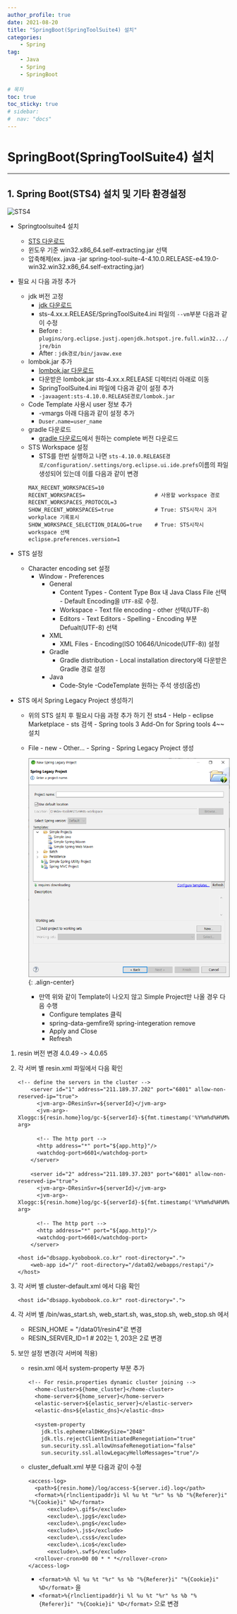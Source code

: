 ```yaml
---
author_profile: true
date: 2021-08-20
title: "SpringBoot(SpringToolSuite4) 설치"
categories: 
    - Spring
tag: 
    - Java
    - Spring
    - SpringBoot

# 목차
toc: true  
toc_sticky: true 
# sidebar:
#  nav: "docs"
---
```


# SpringBoot(SpringToolSuite4) 설치

---

## 1. Spring Boot(STS4) 설치 및 기타 환경설정
![STS4](https://github.com/spring-projects/sts4/wiki/images/sts4-big.gif)
- Springtoolsuite4 설치
  - [STS 다운로드](https://github.com/spring-projects/sts4/wiki/Previous-Versions)
  - 윈도우 기준 win32.x86_64.self-extracting.jar 선택
  - 압축해제(ex. java -jar spring-tool-suite-4-4.10.0.RELEASE-e4.19.0-win32.win32.x86_64.self-extracting.jar)
- 필요 시 다음 과정 추가
  - jdk 버전 고정
    - [jdk 다운로드](https://www.oracle.com/kr/java/technologies/javase/jdk11-archive-downloads.html)
    - sts-4.xx.x.RELEASE/SpringToolSuite4.ini 파일의 `--vm`부분 다음과 같이 수정
    - Before : `plugins/org.eclipse.justj.openjdk.hotspot.jre.full.win32.../jre/bin`
    - After : `jdk경로/bin/javaw.exe`
  - lombok.jar 추가
    - [lombok.jar 다운로드](https://projectlombok.org/download)
    - 다운받은 lombok.jar sts-4.xx.x.RELEASE 디렉터리 아래로 이동
    - SpringToolSuite4.ini 파일에 다음과 같이 설정 추가
    - `-javaagent:sts-4.10.0.RELEASE경로/lombok.jar`
  - Code Template 사용시 user 정보 추가
    - -vmargs 아래 다음과 같이 설정 추가
    - `Duser.name=user_name`
  - gradle 다운로드
    - [gradle 다운로드](https://gradle.org/releases/)에서 원하는 complete 버전 다운로드
  - STS Workspace 설정
    - STS를 한번 실행하고 나면 `sts-4.10.0.RELEASE경로/configuration/.settings/org.eclipse.ui.ide.prefs`이름의 파일 생성되어 있는데 이를 다음과 같이 변경
    ```
    MAX_RECENT_WORKSPACES=10
    RECENT_WORKSPACES=                      # 사용할 workspace 경로
    RECENT_WORKSPACES_PROTOCOL=3
    SHOW_RECENT_WORKSPACES=true             # True: STS시작시 과거 workplace 기록표시
    SHOW_WORKSPACE_SELECTION_DIALOG=true    # True: STS시작시 workspace 선택
    eclipse.preferences.version=1
    ```

- STS 설정
  - Character encoding set 설정
    - Window - Preferences
      - General
        - Content Types - Content Type Box 내 Java Class File 선택 - Default Encoding을 `UTF-8`로 수정.
        - Workspace - Text file encoding - other 선택(UTF-8)
        - Editors - Text Editors - Spelling - Encoding 부분 Defualt(UTF-8) 선택
      - XML
        - XML Files - Encoding(ISO 10646/Unicode(UTF-8)) 설정
      - Gradle
        - Gradle distribution - Local installation directory에 다운받은 Gradle 경로 설정
      - Java
        - Code-Style -CodeTemplate 원하는 주석 생성(옵션)


- STS 에서 Spring Legacy Project 생성하기
  - 위의 STS 설치 후 필요시 다음 과정 추가 하기 전 sts4 - Help - eclipse Marketplace - sts 검색 - Spring tools 3 Add-On for Spring tools 4~~ 설치
  - File - new - Other... - Spring - Spring Legacy Project 생성

    ![Spring Legacy Prject 생성](/assets/images/springlegacy1.PNG){: .align-center}

    - 만역 위와 같이 Template이 나오지 않고 Simple Project만 나올 경우 다음 수행
      - Configure templates 클릭
      - spring-data-gemfire와 spring-integeration remove
      - Apply and Close
      - Refresh




1. resin 버전 변경 4.0.49 -> 4.0.65


2. 각 서버 별 resin.xml 파일에서 다음 확인
    ```
    <!-- define the servers in the cluster -->
        <server id="1" address="211.189.37.202" port="6801" allow-non-reserved-ip="true">
          <jvm-arg>-DResinSvr=${serverId}</jvm-arg>
          <jvm-arg>-Xloggc:${resin.home}log/gc-${serverId}-${fmt.timestamp('%Y%m%d%H%M%S')}.log</jvm-arg>

          <!-- The http port -->
          <http address="*" port="${app.http}"/>
          <watchdog-port>6601</watchdog-port>
        </server>

        <server id="2" address="211.189.37.203" port="6801" allow-non-reserved-ip="true">
          <jvm-arg>-DResinSvr=${serverId}</jvm-arg>
          <jvm-arg>-Xloggc:${resin.home}log/gc-${serverId}-${fmt.timestamp('%Y%m%d%H%M%S')}.log</jvm-arg>

          <!-- The http port -->
          <http address="*" port="${app.http}"/>
          <watchdog-port>6601</watchdog-port>
        </server>
    ```

    ```
    <host id="dbsapp.kyobobook.co.kr" root-directory=".">
        <web-app id="/" root-directory="/data02/webapps/restapi"/>
    </host>
    ```


3. 각 서버 별 cluster-default.xml 에서 다음 확인

    ```
    <host id="dbsapp.kyobobook.co.kr" root-directory=".">
    ```


4. 각 서버 별 /bin/was_start.sh, web_start.sh, was_stop.sh, web_stop.sh 에서 

   - RESIN_HOME = "/data01/resin4"로 변경
   - RESIN_SERVER_ID=1		# 202는 1, 203은 2로 변경


5. 보안 설정 변경(각 서버에 적용)

   - resin.xml 에서 system-property 부분 추가

      ```
      <!-- For resin.properties dynamic cluster joining -->
        <home-cluster>${home_cluster}</home-cluster>
        <home-server>${home_server}</home-server>
        <elastic-server>${elastic_server}</elastic-server>
        <elastic-dns>${elastic_dns}</elastic-dns>

        <system-property
          jdk.tls.ephemeralDHKeySize="2048"
          jdk.tls.rejectClientInitiatedRenegotiation="true"
          sun.security.ssl.allowUnsafeRenegotiation="false"
          sun.security.ssl.allowLegacyHelloMessages="true"/>
      ```

   - cluster_defualt.xml 부분 다음과 같이 수정

      ```
      <access-log>
        <path>${resin.home}/log/access-${server.id}.log</path>
        <format>%{rlnclientipaddr}i %l %u %t "%r" %s %b "%{Referer}i" "%{Cookie}i" %D</format>
            <exclude>\.gif$</exclude>
            <exclude>\.jpg$</exclude>
            <exclude>\.png$</exclude>
            <exclude>\.js$</exclude>
            <exclude>\.css$</exclude>
            <exclude>\.ico$</exclude>
            <exclude>\.swf$</exclude>
        <rollover-cron>00 00 * * *</rollover-cron>
      </access-log>
      ```

     - `<format>%h %l %u %t "%r" %s %b "%{Referer}i" "%{Cookie}i" %D</format>` 을
     - `<format>%{rlnclientipaddr}i %l %u %t "%r" %s %b "%{Referer}i" "%{Cookie}i" %D</format>` 으로 
변경


